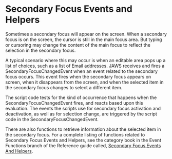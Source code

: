 # Secondary Focus Events and Helpers

Sometimes a secondary focus will appear on the screen. When a secondary
focus is on the screen, the cursor is still in the main focus area. But
typing or cursoring may change the content of the main focus to reflect
the selection in the secondary focus.

A typical scenario where this may occur is when an editable area pops up
a list of choices, such as a list of Email addresses. JAWS receives and
fires a SecondaryFocusChangedEvent when an event related to the
secondary focus occurs. This event fires when the secondary focus
appears on screen, when it disappears from the screen, and when the
selected item in the secondary focus changes to select a different item.

The script code tests for the kind of occurrence that happens when the
SecondaryFocusChangedEvent fires, and reacts based upon this evaluation.
The events the scripts use for secondary focus activation and
deactivation, as well as for selection change, are triggered by the
script code in the SecondaryFocusChangedEvent.

There are also functions to retrieve information about the selected item
in the secondary focus. For a complete listing of functions related to
Secondary Focus Events and Helpers, see the category book in the Event
Functions branch of the Reference guide called, [Secondary Focus Events
And Helpers](../Reference_Guide/SecondaryFocusEventsAndHelpers.html).
